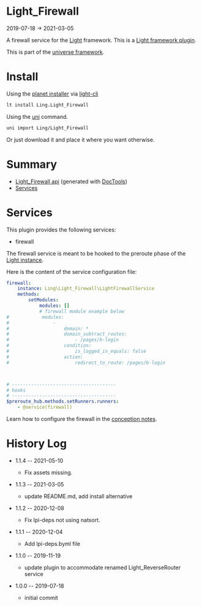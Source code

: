 Light_Firewall
===========
2019-07-18 -> 2021-03-05



A firewall service for the [Light](https://github.com/lingtalfi/Light) framework.
This is a [Light framework plugin](https://github.com/lingtalfi/Light/blob/master/doc/pages/plugin.md).


This is part of the [universe framework](https://github.com/karayabin/universe-snapshot).


Install
==========
Using the [planet installer](https://github.com/lingtalfi/Light_PlanetInstaller) via [light-cli](https://github.com/lingtalfi/Light_Cli)
```bash
lt install Ling.Light_Firewall
```

Using the [uni](https://github.com/lingtalfi/universe-naive-importer) command.
```bash
uni import Ling/Light_Firewall
```

Or just download it and place it where you want otherwise.




Summary
===========
- [Light_Firewall api](https://github.com/lingtalfi/Light_Firewall/blob/master/doc/api/Ling/Light_Firewall.md) (generated with [DocTools](https://github.com/lingtalfi/DocTools))
- [Services](#services)




Services
=========


This plugin provides the following services:

- firewall


The firewall service is meant to be hooked to the preroute phase of the [Light instance](https://github.com/lingtalfi/Light/blob/master/doc/api/Ling/Light/Core/Light.md). 



Here is the content of the service configuration file:

```yaml
firewall:
    instance: Ling\Light_Firewall\LightFirewallService
    methods:
        setModules:
            modules: []
            # firewall module example below
#            modules:
#                -
#                    domain: *
#                    domain_subtract_routes:
#                        - /pages/b-login
#                    condition:
#                        is_logged_in_equals: false
#                    action:
#                        redirect_to_route: /pages/b-login



# --------------------------------------
# hooks
# --------------------------------------
$preroute_hub.methods.setRunners.runners:
    - @service(firewall)


```


Learn how to configure the firewall in the [conception notes](https://github.com/lingtalfi/Light_Firewall/blob/master/doc/pages/conception-notes.md).












History Log
=============

- 1.1.4 -- 2021-05-10

    - Fix assets missing.

- 1.1.3 -- 2021-03-05

    - update README.md, add install alternative

- 1.1.2 -- 2020-12-08

    - Fix lpi-deps not using natsort.

- 1.1.1 -- 2020-12-04

    - Add lpi-deps.byml file

- 1.1.0 -- 2019-11-19

    - update plugin to accommodate renamed Light_ReverseRouter service 
    
- 1.0.0 -- 2019-07-18

    - initial commit